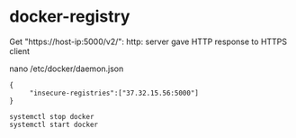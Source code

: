 # docker-registry

Get "https://host-ip:5000/v2/": http: server gave HTTP response to HTTPS client

nano /etc/docker/daemon.json

~~~~
{
     "insecure-registries":["37.32.15.56:5000"]
}
~~~~

~~~~
systemctl stop docker
systemctl start docker
~~~~
